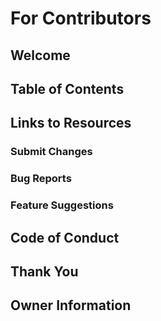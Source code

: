 # For Contributors

## Welcome

## Table of Contents

## Links to Resources

### Submit Changes

### Bug Reports

### Feature Suggestions

## Code of Conduct

## Thank You

## Owner Information
